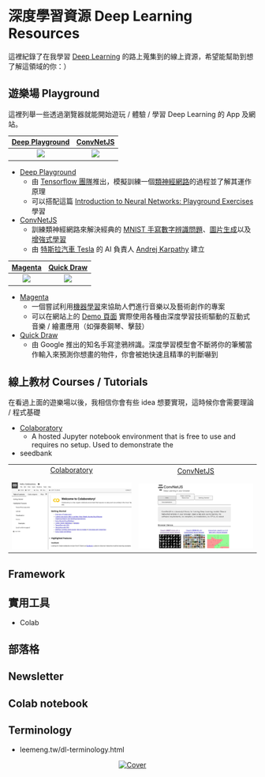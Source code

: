 # 深度學習資源 Deep Learning Resources
這裡紀錄了在我學習 [Deep Learning](https://zh.wikipedia.org/wiki/%E6%B7%B1%E5%BA%A6%E5%AD%A6%E4%B9%A0) 的路上蒐集到的線上資源，希望能幫助到想了解這領域的你：）

## 遊樂場 Playground
這裡列舉一些透過瀏覽器就能開始遊玩 / 體驗 / 學習 Deep Learning 的 App 及網站。

|[Deep Playground](https://playground.tensorflow.org/)|[ConvNetJS](https://cs.stanford.edu/people/karpathy/convnetjs/index.html)|
|:-------------------------:|:-------------------------:|
|<a href="https://playground.tensorflow.org/"><img src="https://github.com/leemengtaiwan/deep-learning-resources/raw/master/images/playground/deep-playground.jpg"></a>|<a href="https://playground.tensorflow.org/"><img src="https://github.com/leemengtaiwan/deep-learning-resources/raw/master/images/playground/convnetjs.jpg"></a>

- [Deep Playground](https://playground.tensorflow.org/)
    - 由 [Tensorflow 團隊](https://github.com/tensorflow/playground)推出，模擬訓練一個[類神經網路](https://zh.wikipedia.org/wiki/%E4%BA%BA%E5%B7%A5%E7%A5%9E%E7%BB%8F%E7%BD%91%E7%BB%9C)的過程並了解其運作原理
    - 可以搭配這篇 [Introduction to Neural Networks: Playground Exercises](https://developers.google.com/machine-learning/crash-course/introduction-to-neural-networks/playground-exercises)學習
- [ConvNetJS](https://cs.stanford.edu/people/karpathy/convnetjs/)
    - 訓練類神經網路來解決經典的 [MNIST 手寫數字辨識問題](https://cs.stanford.edu/people/karpathy/convnetjs/demo/mnist.html)、[圖片生成](https://cs.stanford.edu/people/karpathy/convnetjs/demo/image_regression.html)以及[增強式學習](https://cs.stanford.edu/people/karpathy/convnetjs/demo/rldemo.html)
    - 由 [特斯拉汽車 Tesla](https://www.tesla.com/zh_TW/) 的 AI 負責人 [Andrej Karpathy](https://cs.stanford.edu/people/karpathy/) 建立

|[Magenta](https://magenta.tensorflow.org/)|[Quick Draw](https://quickdraw.withgoogle.com/)|
|:-------------------------:|:-------------------------:|
|<a href="https://magenta.tensorflow.org/"><img src="https://github.com/leemengtaiwan/deep-learning-resources/raw/master/images/playground/magenta.jpg"></a>|<a href="https://quickdraw.withgoogle.com/"><img src="https://github.com/leemengtaiwan/deep-learning-resources/raw/master/images/playground/quickdraw.jpg"></a>

- [Magenta](https://magenta.tensorflow.org/) 
    - 一個嘗試利用[機器學習](https://zh.wikipedia.org/zh-hant/%E6%9C%BA%E5%99%A8%E5%AD%A6%E4%B9%A0)來協助人們進行音樂以及藝術創作的專案
    - 可以在網站上的 [Demo 頁面](https://magenta.tensorflow.org/demos) 實際使用各種由深度學習技術驅動的互動式音樂 / 繪畫應用（如彈奏鋼琴、擊鼓）
- [Quick Draw](https://quickdraw.withgoogle.com/)
    - 由 Google 推出的知名手寫塗鴉辨識。深度學習模型會不斷將你的筆觸當作輸入來預測你想畫的物件，你會被她快速且精準的判斷嚇到





## 線上教材 Courses / Tutorials

在看過上面的遊樂場以後，我相信你會有些 idea 想要實現，這時候你會需要理論 / 程式基礎

- [Colaboratory](https://colab.research.google.com/notebooks/welcome.ipynb)
    - A hosted Jupyter notebook environment that is free to use and requires no setup. Used to demonstrate the 
- seedbank

| | |
|:-------------------------:|:-------------------------:|
|<a href="https://colab.research.google.com/notebooks/welcome.ipynb" target="_blank">Colaboratory</a> <br/><br/> ![](images/learning-resources/colab.jpg)  | <a href="https://cs.stanford.edu/people/karpathy/convnetjs/index.html" target="_blank">ConvNetJS</a> <br/><br/> ![](images/playground/convnetjs.jpg)





## Framework


## 實用工具


- Colab

## 部落格


## Newsletter


## Colab notebook

## Terminology
- leemeng.tw/dl-terminology.html


<p align="center">
  <a href="https://damp-anchorage-60936.herokuapp.com/" target="_blank"><img src="images/cover.png" alt="Cover" width="60%"/></a>
</p>


